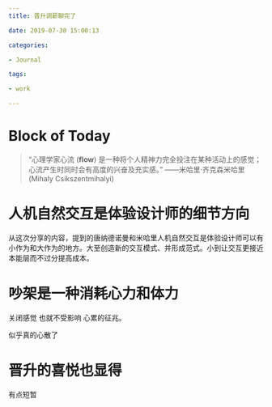 ```yaml
---
title: 晋升调薪聊完了

date: 2019-07-30 15:00:13

categories: 

- Journal

tags: 

- work

---
```


# Block of Today

> “心理学家心流 (**flow**) 是一种将个人精神力完全投注在某种活动上的感觉；心流产生时同时会有高度的兴奋及充实感。”
> ——米哈里·齐克森米哈里(Mihaly Csikszentmihalyi)



# 人机自然交互是体验设计师的细节方向

从这次分享的内容，提到的唐纳德诺曼和米哈里人机自然交互是体验设计师可以有小作为和大作为的地方。大至创造新的交互模式、并形成范式。小到让交互更接近本能层而不过分提高成本。



# 吵架是一种消耗心力和体力

关闭感觉 也就不受影响 心累的征兆。

似乎真的心散了

# 晋升的喜悦也显得

有点短暂
